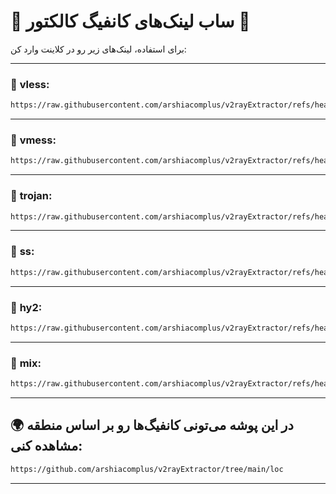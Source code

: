 # 🌟 **ساب لینک‌های کانفیگ کالکتور** 🌟

برای استفاده، لینک‌های زیر رو در کلاینت وارد کن:

---

### 🔹 **vless**:
```bash
https://raw.githubusercontent.com/arshiacomplus/v2rayExtractor/refs/heads/main/vless.html
```

---

### 🔹 **vmess**:
```bash
https://raw.githubusercontent.com/arshiacomplus/v2rayExtractor/refs/heads/main/vmess.html
```

---

### 🔹 **trojan**:
```bash
https://raw.githubusercontent.com/arshiacomplus/v2rayExtractor/refs/heads/main/trojan.html
```

---

### 🔹 **ss**:
```bash
https://raw.githubusercontent.com/arshiacomplus/v2rayExtractor/refs/heads/main/ss.html
```

---

### 🔹 **hy2**:
```bash
https://raw.githubusercontent.com/arshiacomplus/v2rayExtractor/refs/heads/main/hy2.html
```

---

### 🔹 **mix**:
```bash
https://raw.githubusercontent.com/arshiacomplus/v2rayExtractor/refs/heads/main/mix/sub.html
```

---

## 🌍 **در این پوشه می‌تونی کانفیگ‌ها رو بر اساس منطقه مشاهده کنی:**

```bash
https://github.com/arshiacomplus/v2rayExtractor/tree/main/loc
```

---
